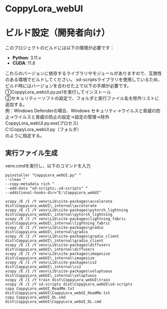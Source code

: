 # CoppyLora_webUI


# ビルド設定（開発者向け）
このプロジェクトのビルドには以下の環境が必要です：
- **Python**: 3.11.x
- **CUDA**: 11.8

これらのバージョンに依存するライブラリやモジュールがありますので、互換性のある環境でビルドしてください。
sd-scriptsライブラリを使用しているため、ビルド時にはバージョンを合わせた上で以下の手順が必要です。
①CoppyLora_webUI.py.ps1を実行してインストール<br>
②セキュリティーソフトの設定で、フォルダと実行ファイル名を除外リストに追加する。<br>
例：Windows Defenderの場合、Windows セキュリティ→ウイルスと脅威の防止→ウイルスと脅威の防止の設定→設定の管理→除外<br>
CoppyLora_webUI.py.exe(プロセス)<br>
C:\CoppyLora_webUI.py（フォルダ）<br>
のように指定する。<br>

## 実行ファイル生成
venv.cmdを実行し、以下のコマンドを入力
```
pyinstaller "CoppyLora_webUI.py" ^
--clean ^
--copy-metadata rich ^
--add-data "sd-scripts;.sd-scripts" ^
--additional-hooks-dir="E:\CoppyLora_webUI"

xcopy /E /I /Y venv\Lib\site-packages\accelerate dist\CoppyLora_webUI\_internal\accelerate
xcopy /E /I /Y venv\Lib\site-packages\pytorch_lightning dist\CoppyLora_webUI\_internal\pytorch_lightning
xcopy /E /I /Y venv\Lib\site-packages\lightning_fabric dist\CoppyLora_webUI\_internal\lightning_fabric
xcopy /E /I /Y venv\Lib\site-packages\gradio dist\CoppyLora_webUI\_internal\gradio
xcopy /E /I /Y venv\Lib\site-packages\gradio_client dist\CoppyLora_webUI\_internal\gradio_client
xcopy /E /I /Y venv\Lib\site-packages\diffusers dist\CoppyLora_webUI\_internal\diffusers
xcopy /E /I /Y venv\Lib\site-packages\imagesize dist\CoppyLora_webUI\_internal\imagesize
xcopy /E /I /Y venv\Lib\site-packages\cv2 dist\CoppyLora_webUI\_internal\cv2
xcopy /E /I /Y venv\Lib\site-packages\voluptuous dist\CoppyLora_webUI\_internal\voluptuous
xcopy /E /I /Y train dist\CoppyLora_webUI\train
xcopy /E /I /Y sd-scripts dist\CoppyLora_webUI\sd-scripts
copy CoppyLora_webUI_ReadMe.txt dist\CoppyLora_webUI\CoppyLora_webUI_ReadMe.txt
copy CoppyLora_webUI_DL.cmd dist\CoppyLora_webUI\CoppyLora_webUI_DL.cmd

```
